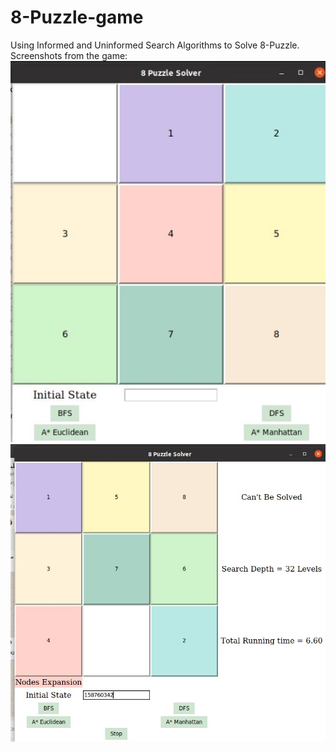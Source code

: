 # 8-Puzzle-game
Using Informed and Uninformed Search Algorithms to Solve 8-Puzzle.
Screenshots from the game:
![alt text](https://github.com/ayaelsayed25/8-Puzzle-Game-AI/blob/main/screenshot1.jpeg)
![alt text](https://github.com/ayaelsayed25/8-Puzzle-Game-AI/blob/main/screenshot2.jpeg)
